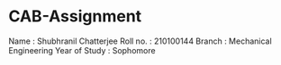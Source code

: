 # CAB-Assignment

Name : Shubhranil Chatterjee
Roll no. : 210100144
Branch : Mechanical Engineering
Year of Study : Sophomore

